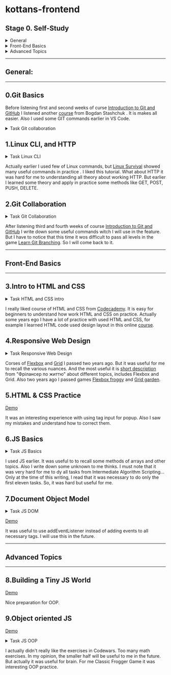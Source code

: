  # kottans-frontend

 ## Stage 0. Self-Study

<details>
<summary> General</summary> 

- [x] 0.Git Basics
- [x] 1.Linux CLI and Networking
- [x] 2.Git Collaboration

</details>


<details>
<summary> Front-End Basics</summary> 

- [x] 3.Intro to HTML & CSS
- [x] 4.Responsive Web Design
- [x] 5.HTML & CSS Practice
- [x] 6.JS Basics
- [x] 7.Document Object Model 

</details>

<details>
<summary> Advanced Topics</summary> 

- [x] 8.Building a Tiny JS World (pre-OOP)
- [x] 9.Object oriented JS 
- [ ] 10.OOP exercise 
- [ ] 11.Offline Web Applications 
- [ ] 12.Memory pair game 
- [ ] 13.Website Performance Optimization 
- [ ] 14.Friends App 

</details>

---
 ## General:
 ---

 ## 0.Git Basics

Before listening first and second weeks of curse [Introduction to Git and GitHub](https://www.coursera.org/learn/introduction-git-github) I listened another [course](https://m.youtube.com/watch?v=O00FTZDxD0o) from Bogdan Stashchuk . It is makes all easier. Also I used some GIT commands earlier in VS Code.

<details>
<summary>Task Git collaboration</summary> 

![screen-01](img/task_git_collaboration/introductionSequence.png)
![screen-02](img/task_git_collaboration/pushAndPull.png)

</details>

## 1.Linux CLI, and HTTP

<details>
<summary>Task Linux CLI</summary> 

![screen-01](img/task_linux_cli/q_1.png)
![screen-02](img/task_linux_cli/q_2.png)
![screen-03](img/task_linux_cli/q_3.png)
![screen-04](img/task_linux_cli/q_4.png)

</details>

Actually earlier I used few of Linux commands, but [Linux Survival](https://linuxsurvival.com/linux-tutorial-introduction/) showed many useful commands in practice . I liked this tutorial.
What about HTTP it was hard for me to understanding all theory about working HTTP. But earlier I learned some theory and apply in practice some methods like GET, POST, PUSH, DELETE.

## 2.Git Collaboration

<details>
<summary>Task Git Collaboration</summary> 

![screen-01](img/task_git_collaboration/RampingUpAndMovingWorkAround.png)
![screen-02](img/task_git_collaboration/toOriginAndBeyong.png)

</details>

After listening third and fourth weeks of course [Introduction to Git and GitHub](https://www.coursera.org/learn/introduction-git-github) I write down some useful commands witch I will use in the feature. But I have to notice that this time it wos difficult to pass all levels in the game [Learn Git Branching](https://learngitbranching.js.org/?locale=en_US). So I will come back to it.

---
## Front-End Basics
---
## 3.Intro to HTML and CSS

<details>
<summary>Task HTML and CSS intro</summary> 

![screen-01](img/task_html_css_intro/task_html.png)
![screen-02](img/task_html_css_intro/task_css.png)

</details>

I really liked course of HTML and CSS from [Codecademy](https://www.codecademy.com/learn). It is easy for beginners to understand how work HTML and CSS on practice.
Actually some years ego I have a lot of practice with used HTML and CSS, for example I learned HTML code used design layout in this online [course](https://m.youtube.com/playlist?list=PLM6XATa8CAG4uCli-pMvuvwj46UaQoqIc).

## 4.Responsive Web Design

<details>
<summary>Task Responsive Web Design</summary> 

![screen-01](img/task_responsive_web_design/flexbox_froggy.png)
![screen-02](img/task_responsive_web_design/grid_garden.png)

</details>

Corses of [Flexbox](https://m.youtube.com/playlist?list=PLM6XATa8CAG5mPV60dMmjMRrHVW4LmV2x) and [Grid](https://m.youtube.com/watch?v=GV92IdMGFfA&list=PLM6XATa8CAG5pXQrW_kDaeZb_uIAMNZIm) I passed two years ago. But it was useful for me to recall the various nuances. And the most useful it is [short description](https://m.youtube.com/watch?v=GV92IdMGFfA&list=PLM6XATa8CAG5pXQrW_kDaeZb_uIAMNZIm) from "Фрілансер по життю" about different topics, includes Flexbox and Grid. Also two years ago I passed games [Flexbox froggy](http://flexboxfroggy.com/) and [Grid garden](http://cssgridgarden.com/).

## 5.HTML & CSS Practice

[Demo](https://yhorodechna.github.io/html-css-popup/)

It was an interesting experience with using tag input for popup. Also I saw my mistakes and understand how to correct them.

## 6.JS Basics

<details>
<summary>Task JS Basics</summary> 

![screen-01](img/task__js__basics/basic_javascript.png)
![screen-02](img/task__js__basics/es6.png)
![screen-03](img/task__js__basics/basic_data_structures.png)
![screen-04](img/task__js__basics/basic_algorithm_scripting.png)
![screen-05](img/task__js__basics/functional_programming.png)
![screen-06](img/task__js__basics/intermediate_algorithm_scripting.png)

</details>

I used JS earlier. It was useful to to recall some methods of arrays and other topics. Also I write down some unknown to me thinks. I must note that it was very hard for me to dy all tasks from Intermediate Algorithm Scripting... Only at the time of this writing, I read that it was necessary to do only the first eleven tasks. So, it was hard but useful for me.

## 7.Document Object Model 

<details>
<summary>Task JS DOM</summary> 

![screen-01](img/task__js__dom/intermediate_algorithm_scripting.png)

</details>

[Demo](https://yhorodechna.github.io/side-menu-dom/) 

It was useful to use addEventListener instead of adding events to all necessary tags. I will use this in the future.

---
## Advanced Topics
---

## 8.Building a Tiny JS World

[Demo](http://yhorodechna.github.io/a-tiny-JS-world/) 

Nice preparation for OOP.

## 9.Object oriented JS 

[Demo](https://yhorodechna.github.io/frogger-OOP/) 

<details>
<summary>Task JS OOP</summary> 

![screen-01](img/task_js_oop/codewars.png)

</details>

I actually didn't really like the exercises in Codewars. Too many math exercises. In my opinion, the smaller half will be useful to me in the future.
But actually it was useful for brain.
For me Classic Frogger Game it was interesting OOP practice.

